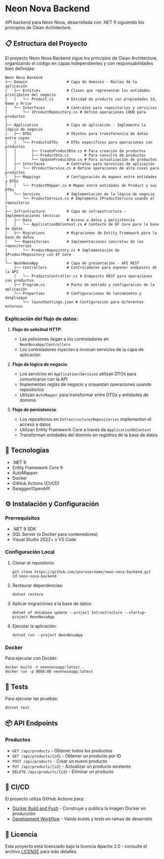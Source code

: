 # Neon Nova Backend

API backend para Neon Nova, desarrollada con .NET 9 siguiendo los principios de Clean Architecture.

## 📋 Estructura del Proyecto

El proyecto Neon Nova Backend sigue los principios de Clean Architecture, organizando el código en capas independientes y con responsabilidades bien definidas:

```
Neon Nova Backend
├── Domain                  # Capa de dominio - Núcleo de la aplicación
│   ├── Entities            # Clases que representan las entidades principales del negocio
│   │   └── Product.cs      # Entidad de producto con propiedades Id, Name y Price
│   └── Interfaces          # Contratos para repositorios y servicios
│       └── IProductRepository.cs # Define operaciones CRUD para productos
│
├── Application             # Capa de aplicación - Implementa la lógica de negocio
│   ├── DTOs                # Objetos para transferencia de datos entre capas
│   │   └── ProductsDTOs    # DTOs específicos para operaciones con productos
│   │       ├── CreateProductDto.cs # Para creación de productos
│   │       ├── ProductDto.cs       # Para consulta de productos
│   │       └── UpdateProductDto.cs # Para actualización de productos
│   ├── Interfaces          # Contratos para servicios de aplicación
│   │   └── IProductService.cs # Define operaciones de alto nivel para productos
│   ├── Mappings            # Configuración de mapeos entre entidades y DTOs
│   │   └── ProductMapper.cs # Mapeo entre entidades de Product y sus DTOs
│   └── Services            # Implementación de la lógica de negocio
│       └── ProductService.cs # Implementa IProductService usando el repositorio
│
├── Infrastructure          # Capa de infraestructura - Implementaciones técnicas
│   ├── Data                # Acceso a datos y persistencia
│   │   └── ApplicationDbContext.cs # Contexto de EF Core para la base de datos
│   ├── Migrations          # Migraciones de Entity Framework para la base de datos
│   └── Repositories        # Implementaciones concretas de los repositorios
│       └── ProductRepository.cs # Implementación de IProductRepository con EF Core
│
└── NeonNovaApp             # Capa de presentación - API REST
    ├── Controllers         # Controladores para exponer endpoints de la API
    │   └── ProductsController.cs # Endpoints REST para operaciones con productos
    ├── Program.cs          # Punto de entrada y configuración de la aplicación
    └── Properties          # Configuraciones de lanzamiento y despliegue
        └── launchSettings.json # Configuración para diferentes entornos
```

### Explicación del flujo de datos:

1. **Flujo de solicitud HTTP**:
   - Las peticiones llegan a los controladores en `NeonNovaApp/Controllers`
   - Los controladores inyectan e invocan servicios de la capa de aplicación

2. **Flujo de lógica de negocio**:
   - Los servicios en `Application/Services` utilizan DTOs para comunicarse con la API
   - Implementan reglas de negocio y orquestan operaciones usando repositorios
   - Utilizan `AutoMapper` para transformar entre DTOs y entidades de dominio

3. **Flujo de persistencia**:
   - Los repositorios en `Infrastructure/Repositories` implementan el acceso a datos
   - Utilizan Entity Framework Core a través de `ApplicationDbContext`
   - Transforman entidades del dominio en registros de la base de datos

## 🚀 Tecnologías

- .NET 9
- Entity Framework Core 9
- AutoMapper
- Docker
- GitHub Actions (CI/CD)
- Swagger/OpenAPI

## ⚙️ Instalación y Configuración

### Prerrequisitos

- .NET 9 SDK
- SQL Server (o Docker para contenedores)
- Visual Studio 2022+ o VS Code

### Configuración Local

1. Clonar el repositorio:
   ```
   git clone https://github.com/yourusername/neon-nova-backend.git
   cd neon-nova-backend
   ```

2. Restaurar dependencias:
   ```
   dotnet restore
   ```

3. Aplicar migraciones a la base de datos:
   ```
   dotnet ef database update --project Intrastructure --startup-project NeonNovaApp
   ```

4. Ejecutar la aplicación:
   ```
   dotnet run --project NeonNovaApp
   ```

### Docker

Para ejecutar con Docker:

```
docker build -t neonnovaapp:latest .
docker run -p 8080:80 neonnovaapp:latest
```

## 🧪 Tests

Para ejecutar las pruebas:

```
dotnet test
```

## 📦 API Endpoints

### Productos

- `GET /api/products` - Obtener todos los productos
- `GET /api/products/{id}` - Obtener un producto por ID
- `POST /api/products` - Crear un nuevo producto
- `PUT /api/products/{id}` - Actualizar un producto existente
- `DELETE /api/products/{id}` - Eliminar un producto

## 🔄 CI/CD

El proyecto utiliza GitHub Actions para:

- [Docker Build and Push](.github/workflows/docker-build-push.yml) - Construye y publica la imagen Docker en producción
- [Development Workflow](.github/workflows/development-workflow.yml) - Valida builds y tests en ramas de desarrollo

## 📄 Licencia

Este proyecto está licenciado bajo la licencia Apache 2.0 - consulte el archivo [LICENSE](LICENSE) para más detalles.